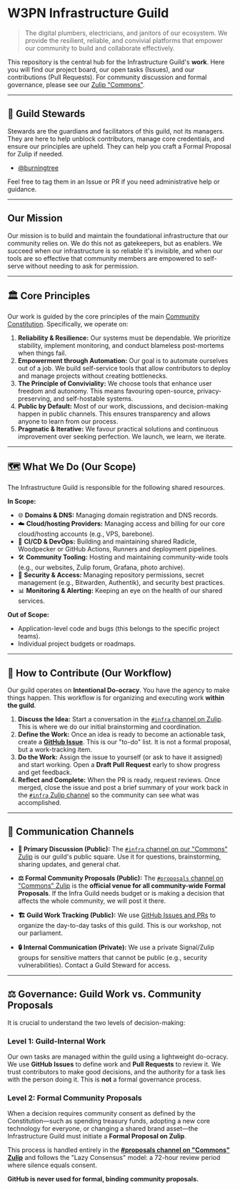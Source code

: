 # W3PN Infrastructure Guild

> The digital plumbers, electricians, and janitors of our ecosystem. We provide the resilient, reliable, and convivial platforms that empower our community to build and collaborate effectively.

This repository is the central hub for the Infrastructure Guild's **work**. Here you will find our project board, our open tasks (Issues), and our contributions (Pull Requests). For community discussion and formal governance, please see our [Zulip "Commons"](https://commons.w3pn.org/).

---

## 💂 Guild Stewards

Stewards are the guardians and facilitators of this guild, not its managers. They are here to help unblock contributors, manage core credentials, and ensure our principles are upheld. They can help you craft a Formal Proposal for Zulip if needed.

- [@burningtree](https://github.com/burningtree)

Feel free to tag them in an Issue or PR if you need administrative help or guidance.

---

## Our Mission

Our mission is to build and maintain the foundational infrastructure that our community relies on. We do this not as gatekeepers, but as enablers. We succeed when our infrastructure is so reliable it's invisible, and when our tools are so effective that community members are empowered to self-serve without needing to ask for permission.

---

## 🏛️ Core Principles

Our work is guided by the core principles of the main [Community Constitution](https://docs.w3pn.org/constitution/). Specifically, we operate on:

1.  **Reliability & Resilience:** Our systems must be dependable. We prioritize stability, implement monitoring, and conduct blameless post-mortems when things fail.
2.  **Empowerment through Automation:** Our goal is to automate ourselves out of a job. We build self-service tools that allow contributors to deploy and manage projects without creating bottlenecks.
3.  **The Principle of Conviviality:** We choose tools that enhance user freedom and autonomy. This means favouring open-source, privacy-preserving, and self-hostable systems.
4.  **Public by Default:** Most of our work, discussions, and decision-making happen in public channels. This ensures transparency and allows anyone to learn from our process.
5.  **Pragmatic & Iterative:** We favour practical solutions and continuous improvement over seeking perfection. We launch, we learn, we iterate.

---

## 🗺️ What We Do (Our Scope)

The Infrastructure Guild is responsible for the following shared resources.

**In Scope:**
*   🌐 **Domains & DNS:** Managing domain registration and DNS records.
*   ☁️ **Cloud/hosting Providers:** Managing access and billing for our core cloud/hosting accounts (e.g., VPS, barebone).
*   🚀 **CI/CD & DevOps:** Building and maintaining shared Radicle, Woodpecker or GitHub Actions, Runners and deployment pipelines.
*   🛠️ **Community Tooling:** Hosting and maintaining community-wide tools (e.g., our websites, Zulip forum, Grafana, photo archive).
*   🔐 **Security & Access:** Managing repository permissions, secret management (e.g., Bitwarden, Authentik), and security best practices.
*   📊 **Monitoring & Alerting:** Keeping an eye on the health of our shared services.

**Out of Scope:**
*   Application-level code and bugs (this belongs to the specific project teams).
*   Individual project budgets or roadmaps.

---

## 🤝 How to Contribute (Our Workflow)

Our guild operates on **Intentional Do-ocracy**. You have the agency to make things happen. This workflow is for organizing and executing work **within the guild**.

1.  **Discuss the Idea:** Start a conversation in the [`#infra` channel on Zulip](https://commons.w3pn.org/#narrow/stream/infra). This is where we do our initial brainstorming and coordination.
2.  **Define the Work:** Once an idea is ready to become an actionable task, create a **[GitHub Issue](https://github.com/web3privacy/infra/issues)**. This is our "to-do" list. It is not a formal proposal, but a work-tracking item.
3.  **Do the Work:** Assign the issue to yourself (or ask to have it assigned) and start working. Open a **Draft Pull Request** early to show progress and get feedback.
4.  **Reflect and Complete:** When the PR is ready, request reviews. Once merged, close the issue and post a brief summary of your work back in the [`#infra` Zulip channel](https://commons.w3pn.org/#narrow/stream/infra) so the community can see what was accomplished.

---

## 💬 Communication Channels

-   **💬 Primary Discussion (Public):** The [`#infra` channel on our "Commons" Zulip](https://commons.w3pn.org/#narrow/stream/infra) is our guild's public square. Use it for questions, brainstorming, sharing updates, and general chat.

-   **⚖️ Formal Community Proposals (Public):** The [`#proposals` channel on "Commons" Zulip](https://commons.w3pn.org/#narrow/stream/proposals) is the **official venue for all community-wide Formal Proposals**. If the Infra Guild needs budget or is making a decision that affects the whole community, we will post it there.

-   **🏗️ Guild Work Tracking (Public):** We use [GitHub Issues and PRs](https://github.com/web3privacy/infra/issues) to organize the day-to-day tasks of this guild. This is our workshop, not our parliament.

-   **🔒 Internal Communication (Private):** We use a private Signal/Zulip groups for sensitive matters that cannot be public (e.g., security vulnerabilities). Contact a Guild Steward for access.

---

## ⚖️ Governance: Guild Work vs. Community Proposals

It is crucial to understand the two levels of decision-making:

### Level 1: Guild-Internal Work
Our own tasks are managed within the guild using a lightweight do-ocracy. We use **GitHub Issues** to define work and **Pull Requests** to review it. We trust contributors to make good decisions, and the authority for a task lies with the person doing it. This is **not** a formal governance process.

### Level 2: Formal Community Proposals
When a decision requires community consent as defined by the Constitution—such as spending treasury funds, adopting a new core technology for everyone, or changing a shared brand asset—the Infrastructure Guild must initiate a **Formal Proposal on Zulip**.

This process is handled entirely in the **[#proposals channel on "Commons" Zulip](https://commons.w3pn.org/#narrow/stream/proposals)** and follows the "Lazy Consensus" model: a 72-hour review period where silence equals consent.

**GitHub is never used for formal, binding community proposals.**
